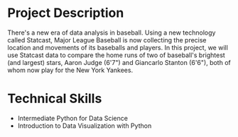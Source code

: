 # Project Description
There's a new era of data analysis in baseball. Using a new technology called Statcast, Major League Baseball is now collecting the precise location and movements of its baseballs and players. In this project, we will use Statcast data to compare the home runs of two of baseball's brightest (and largest) stars, Aaron Judge (6'7") and Giancarlo Stanton (6'6"), both of whom now play for the New York Yankees.


# Technical Skills
* Intermediate Python for Data Science
*  Introduction to Data Visualization with Python 
